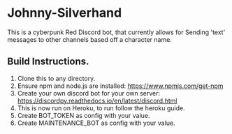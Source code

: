 # Johnny-Silverhand
This is a cyberpunk Red Discord bot, that currently allows for
Sending 'text' messages to other channels based off a character name.

## Build Instructions.
1. Clone this to any directory.
2. Ensure npm and node.js are installed: https://www.npmjs.com/get-npm
3. Create your own discord bot for your own server: https://discordpy.readthedocs.io/en/latest/discord.html
4. This is now run on Heroku, to run follow the heroku guide.
5. Create BOT_TOKEN as config with your value.
6. Create MAINTENANCE_BOT as config with your value.
